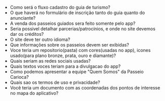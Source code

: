 - Como será o fluxo cadastro do guia de turismo?
- O que haverá no formulário de inscrição tanto do guia quanto do anunciante?
- A venda dos passeios guiados sera feito somente pelo app?
- Seria possivel detalhar parcerias/patrocínios, e onde no site devemos dar os créditos?
- O site deve ter outro idioma?
- Que informações sobre os passeios devem ser exibidas?
- Voce teria um repositorio(pasta) com cores(usadas no app), icones usado(para plano bronze, prata, ouro e diamante)?
- Quais seriam as redes sociais usadas?
- Quais textos voces teriam para a divulgacao do app?
- Como podemos apresentar a equipe "Quem Somos" da Passeio Carioca?
- Quais sao os termos de uso e privacidade?
- Você teria um documento com as coordenadas dos pontos de interesse no mapa do aplicativo?
